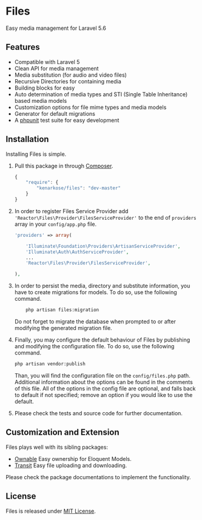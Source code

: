 # Files
Easy media management for Laravel 5.6


## Features
- Compatible with Laravel 5
- Clean API for media management
- Media substitution (for audio and video files)
- Recursive Directories for containing media
- Building blocks for easy
- Auto determination of media types and STI (Single Table Inheritance) based media models
- Customization options for file mime types and media models
- Generator for default migrations
- A [phpunit](http://www.phpunit.de) test suite for easy development

## Installation
Installing Files is simple.

1. Pull this package in through [Composer](https://getcomposer.org).

    ```js
    {
        "require": {
            "kenarkose/files": "dev-master"
        }
    }
    ```

2. In order to register Files Service Provider add `'Reactor\Files\Provider\FilesServiceProvider'` to the end of `providers` array in your `config/app.php` file.
    ```php
    'providers' => array(
    
        'Illuminate\Foundation\Providers\ArtisanServiceProvider',
        'Illuminate\Auth\AuthServiceProvider',
        ...
        'Reactor\Files\Provider\FilesServiceProvider',
    
    ),
    ```
    
3. In order to persist the media, directory and substitute information, you have to create migrations for models. To do so, use the following command.
    ```bash
        php artisan files:migration
    ```
    Do not forget to migrate the database when prompted to or after modifying the generated migration file.

4. Finally, you may configure the default behaviour of Files by publishing and modifying the configuration file. To do so, use the following command. 
    ```bash
    php artisan vendor:publish
    ```
    Than, you will find the configuration file on the `config/files.php` path. Additional information about the options can be found in the comments of this file. All of the options in the config file are optional, and falls back to default if not specified; remove an option if you would like to use the default.

5. Please check the tests and source code for further documentation.

## Customization and Extension
Files plays well with its sibling packages:

- [Ownable](https://github.com/kenarkose/Ownable) Easy ownership for Eloquent Models.
- [Transit](https://github.com/infolinematrix/Transit) Easy file uploading and downloading.

Please check the package documentations to implement the functionality.

## License
Files is released under [MIT License](https://github.com/kenarkose/Files/blob/master/LICENSE).
